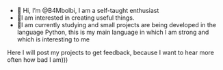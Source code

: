 - 👋 Hi, I’m @B4Mbolbi, I am a self-taught enthusiast
- 👀I am interested in creating useful things.
- 🌱I am currently studying and small projects are being developed in the language Python, this is my main language in which I am strong and which is interesting to me

Here I will post my projects to get feedback, because I want to hear more often how bad I am)))


